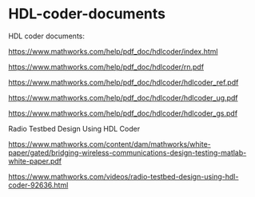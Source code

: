 # HDL-coder-documents

HDL coder documents:

https://www.mathworks.com/help/pdf_doc/hdlcoder/index.html

https://www.mathworks.com/help/pdf_doc/hdlcoder/rn.pdf

https://www.mathworks.com/help/pdf_doc/hdlcoder/hdlcoder_ref.pdf

https://www.mathworks.com/help/pdf_doc/hdlcoder/hdlcoder_ug.pdf

https://www.mathworks.com/help/pdf_doc/hdlcoder/hdlcoder_gs.pdf

Radio Testbed Design Using HDL Coder

https://www.mathworks.com/content/dam/mathworks/white-paper/gated/bridging-wireless-communications-design-testing-matlab-white-paper.pdf  

https://www.mathworks.com/videos/radio-testbed-design-using-hdl-coder-92636.html 

